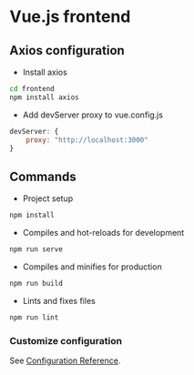 # Vue.js frontend

## Axios configuration
- Install axios
```bash
cd frontend
npm install axios
```
- Add devServer proxy to vue.config.js
```javascript
devServer: {
    proxy: "http://localhost:3000"
}
```

## Commands
- Project setup
```bash
npm install
```
- Compiles and hot-reloads for development
```bash
npm run serve
```
- Compiles and minifies for production
```bash
npm run build
```
- Lints and fixes files
```bash
npm run lint
```


### Customize configuration
See [Configuration Reference](https://cli.vuejs.org/config/).
